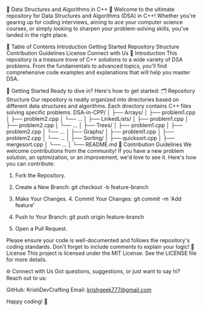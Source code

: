 🚀 Data Structures and Algorithms in C++ 🚀
Welcome to the ultimate repository for Data Structures and Algorithms (DSA) in C++! Whether you're gearing up for coding interviews, aiming to ace your computer science courses, or simply looking to sharpen your problem-solving skills, you've landed in the right place.

🌟 Table of Contents
Introduction
Getting Started
Repository Structure
Contribution Guidelines
License
Connect with Us
📝 Introduction
This repository is a treasure trove of C++ solutions to a wide variety of DSA problems. From the fundamentals to advanced topics, you'll find comprehensive code examples and explanations that will help you master DSA.

🚀 Getting Started
Ready to dive in? Here's how to get started:
🗂️ Repository Structure
Our repository is neatly organized into directories based on different data structures and algorithms. Each directory contains C++ files solving specific problems.
DSA-in-CPP/
│
├── Arrays/
│   ├── problem1.cpp
│   ├── problem2.cpp
│   └── ...
│
├── LinkedLists/
│   ├── problem1.cpp
│   ├── problem2.cpp
│   └── ...
│
├── Trees/
│   ├── problem1.cpp
│   ├── problem2.cpp
│   └── ...
│
├── Graphs/
│   ├── problem1.cpp
│   ├── problem2.cpp
│   └── ...
│
├── Sorting/
│   ├── quicksort.cpp
│   ├── mergesort.cpp
│   └── ...
│
└── README.md
🤝 Contribution Guidelines
We welcome contributions from the community! If you have a new problem solution, an optimization, or an improvement, we'd love to see it. Here's how you can contribute:

1. Fork the Repository.

2. Create a New Branch:
git checkout -b feature-branch
3. Make Your Changes.
   4.  Commit Your Changes:
    git commit -m 'Add feature'
5. Push to Your Branch:
 git push origin feature-branch
6. Open a Pull Request.

Please ensure your code is well-documented and follows the repository's coding standards. Don't forget to include comments to explain your logic!
📜 License
This project is licensed under the MIT License. See the LICENSE file for more details.

🌐 Connect with Us
Got questions, suggestions, or just want to say hi? Reach out to us:

GitHub: KrishDevCrafting
Email: krishgeek777@gmail.com

Happy coding! 🌟



